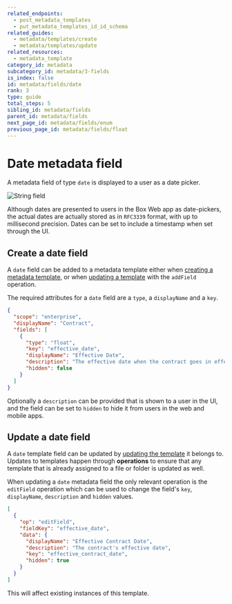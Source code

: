 ```yaml
---
related_endpoints:
  - post_metadata_templates
  - put_metadata_templates_id_id_schema
related_guides:
  - metadata/templates/create
  - metadata/templates/update
related_resources:
  - metadata_template
category_id: metadata
subcategory_id: metadata/3-fields
is_index: false
id: metadata/fields/date
rank: 3
type: guide
total_steps: 5
sibling_id: metadata/fields
parent_id: metadata/fields
next_page_id: metadata/fields/enum
previous_page_id: metadata/fields/float
---
```


# Date metadata field

A metadata field of type `date` is displayed to a user as a date picker.

<ImageFrame border center shadow width='400'>

![String field](./metadata-field-date.png)

</ImageFrame>

<Message notice>

Although dates are presented to users in the Box Web app as date-pickers, the
actual dates are actually stored as in `RFC3339` format, with up to
millisecond precision. Dates can be set to include a timestamp when set
through the UI.

</Message>

## Create a date field

A `date` field can be added to a metadata template either when [creating a
metadata template][g_create_template], or when [updating a
template][g_update_template] with the `addField` operation.

The required attributes for a `date` field are a `type`, a `displayName` and a
`key`.

```json
{
  "scope": "enterprise",
  "displayName": "Contract",
  "fields": [
    {
      "type": "float",
      "key": "effective_date",
      "displayName": "Effective Date",
      "description": "The effective date when the contract goes in effect",
      "hidden": false
    }
  ]
}
```

Optionally a `description` can be provided that is shown to a user in the UI,
and the field can be set to `hidden` to hide it from users in the web and mobile
apps.

## Update a date field

A `date` template field can be updated by [updating the
template][g_update_template] it belongs to. Updates to templates happen through
**operations** to ensure that any template that is already assigned to a file or
folder is updated as well.

When updating a `date` metadata field the only relevant operation is the
`editField` operation which can be used to change the field's `key`,
`displayName`, `description` and `hidden` values.

```json
[
  {
    "op": "editField",
    "fieldKey": "effective_date",
    "data": {
      "displayName": "Effective Contract Date",
      "description": "The contract's effective date",
      "key": "effective_contract_date",
      "hidden": true
    }
  }
]
```

<Message warning>

This will affect existing instances of this template.

</Message>

[g_create_template]: g://metadata/templates/create
[g_update_template]: g://metadata/templates/update
